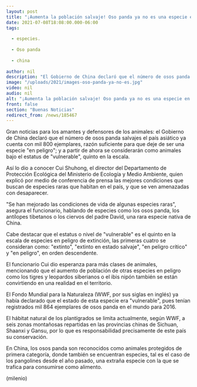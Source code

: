 ```yaml
---
layout: post
title: "¡Aumenta la población salvaje! Oso panda ya no es una especie en peligro, asegura China."
date: 2021-07-08T18:08:00.000-06:00
tags:
  
  - especies.
  
  - Oso panda
  
  - china
  
author: nil
description: "El Gobierno de China declaró que el número de osos panda salvajes el país asiático ya cuenta con mil 800 ejemplares, razón suficiente para que deje de ser una especie en peligro. "
image: "/uploads/2021/images-oso-panda-ya-no-es.jpg"
video: nil
audio: nil
alt: "¡Aumenta la población salvaje! Oso panda ya no es una especie en peligro, asegura China."
front: false
section: "Buenas Noticias"
redirect_from: /news/185467
---
```


Gran noticias para los amantes y defensores de los animales: el Gobierno de China declaró que el número de osos panda salvajes el país asiático ya cuenta con mil 800 ejemplares, razón suficiente para que deje de ser una especie "en peligro"; y a partir de ahora se considerarán como animales bajo el estatus de "vulnerable", quinto en la escala. 

Así lo dio a conocer Cui Shuhong, el director del Departamento de Protección Ecológica del Ministerio de Ecología y Medio Ambiente, quien explicó por medio de conferencia de prensa las mejores condiciones que buscan de especies raras que habitan en el país, y que se ven amenazadas con desaparecer. 

"Se han mejorado las condiciones de vida de algunas especies raras", asegura el funcionario, hablando de especies como los osos panda, los antílopes tibetanos o los ciervos del padre David, una rara especie nativa de China. 

Cabe destacar que el estatus o nivel de "vulnerable" es el quinto en la escala de especies en peligro de extinción, las primeras cuatro se consideran como: "extinto", "extinto en estado salvaje", "en peligro crítico" y "en peligro", en orden descendente. 

El funcionario Cui dio esperanza para más clases de animales, mencionando que el aumento de población de otras especies en peligro como los tigres y leopardos siberianos o el ibis nipón también se están convirtiendo en una realidad en el territorio. 

El Fondo Mundial para la Naturaleza (WWF, por sus siglas en inglés) ya había declarado que el estado de esta especie era "vulnerable", pues tenían registrados mil 864 ejemplares de osos panda en el mundo para 2016. 

El hábitat natural de los plantígrados se limita actualmente, según WWF, a seis zonas montañosas repartidas en las provincias chinas de Sichuan, Shaanxi y Gansu, por lo que es responsabilidad precisamente de este país su conservación. 

En China, los osos panda son reconocidos como animales protegidos de primera categoría, donde también se encuentran especies, tal es el caso de los pangolines desde el año pasado, una extraña especie con la que se trafica para consumirse como alimento. 

(milenio) 

